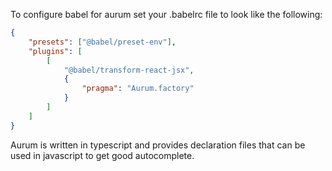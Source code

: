 To configure babel for aurum set your .babelrc file to look like the following:

```json
{
    "presets": ["@babel/preset-env"],
    "plugins": [
        [
            "@babel/transform-react-jsx",
            {
                "pragma": "Aurum.factory"
            }
        ]
    ]
}
```

Aurum is written in typescript and provides declaration files that can be used in javascript to get good autocomplete.
